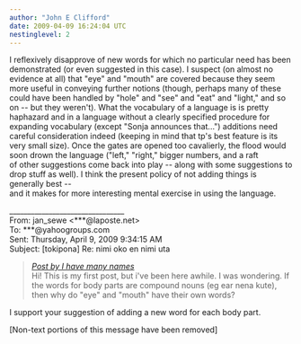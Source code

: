 ```yaml
---
author: "John E Clifford"
date: 2009-04-09 16:24:04 UTC
nestinglevel: 2
---
```

I reflexively disapprove of new words for which no particular need has been demonstrated (or even suggested in this case). I suspect (on almost no evidence at all) that "eye" and "mouth" are covered because they seem more useful in conveying further notions (though, perhaps many of these could have been handled by "hole" and "see" and "eat" and "light," and so on -- but they weren't). What the vocabulary of a language is is pretty haphazard and in a language without a clearly specified procedure for expanding vocabulary (except "Sonja announces that...") additions need careful consideration indeed (keeping in mind that tp's best feature is its very small size). Once the gates are opened too cavalierly, the flood would soon drown the language ("left," "right," bigger numbers, and a raft  
of other suggestions come back into play -- along with some suggestions to drop stuff as well). I think the present policy of not adding things is generally best --  
and it makes for more interesting mental exercise in using the language.  
  
  
  
  
\_\_\_\_\_\_\_\_\_\_\_\_\_\_\_\_\_\_\_\_\_\_\_\_\_\_\_\_\_\_\_\_  
From: jan\_sewe <\*\*\*@laposte.net>  
To: \*\*\*@yahoogroups.com  
Sent: Thursday, April 9, 2009 9:34:15 AM  
Subject: \[tokipona\] Re: nimi oko en nimi uta  

> [_Post by I have many names_](/P8r8m1QG/nimi-oko-en-nimi-uta#post1)  
> Hi! This is my first post, but i've been here awhile. I was wondering. If the words for body parts are compound nouns (eg ear nena kute), then why do "eye" and "mouth" have their own words?  
> 

I support your suggestion of adding a new word for each body part.  
  
  
  
  
  
  
  
\[Non-text portions of this message have been removed\]